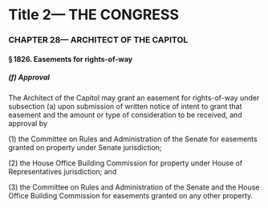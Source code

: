 
# Title 2— THE CONGRESS
### CHAPTER 28— ARCHITECT OF THE CAPITOL
#### § 1826. Easements for rights-of-way
##### (f) Approval

The Architect of the Capitol may grant an easement for rights-of-way under subsection (a) upon submission of written notice of intent to grant that easement and the amount or type of consideration to be received, and approval by

(1) the Committee on Rules and Administration of the Senate for easements granted on property under Senate jurisdiction;

(2) the House Office Building Commission for property under House of Representatives jurisdiction; and

(3) the Committee on Rules and Administration of the Senate and the House Office Building Commission for easements granted on any other property.
